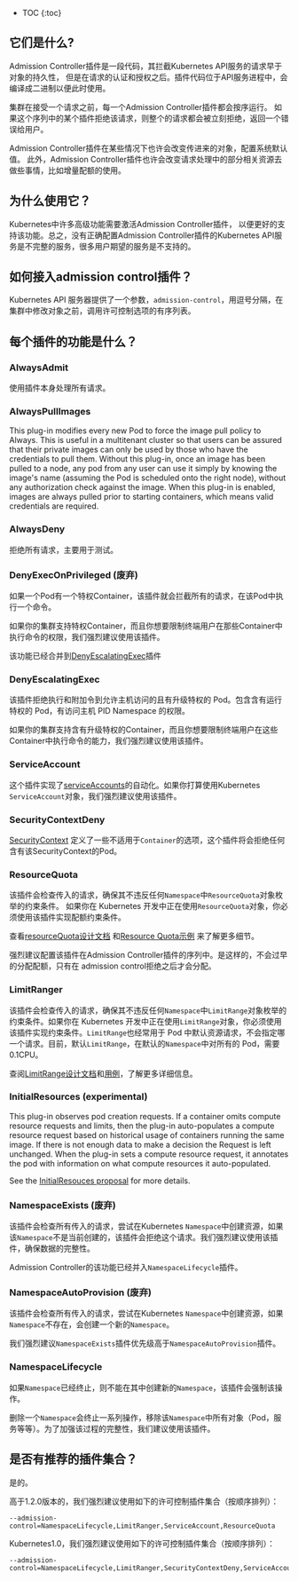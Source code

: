 ---
---

* TOC
{:toc}

## 它们是什么?

Admission Controller插件是一段代码，其拦截Kubernetes API服务的请求早于对象的持久性，
但是在请求的认证和授权之后。插件代码位于API服务进程中，会编译成二进制以便此时使用。

集群在接受一个请求之前，每一个Admission Controller插件都会按序运行。
如果这个序列中的某个插件拒绝该请求，则整个的请求都会被立刻拒绝，返回一个错误给用户。

Admission Controller插件在某些情况下也许会改变传进来的对象，配置系统默认值。
此外，Admission Controller插件也许会改变请求处理中的部分相关资源去做些事情，比如增量配额的使用。

## 为什么使用它？

Kubernetes中许多高级功能需要激活Admission Controller插件，
以便更好的支持该功能。总之，没有正确配置Admission Controller插件的Kubernetes API服务是不完整的服务，很多用户期望的服务是不支持的。

## 如何接入admission control插件？

Kubernetes API 服务器提供了一个参数，`admission-control`，用逗号分隔，在集群中修改对象之前，调用许可控制选项的有序列表。

## 每个插件的功能是什么？

### AlwaysAdmit

使用插件本身处理所有请求。

### AlwaysPullImages

This plug-in modifies every new Pod to force the image pull policy to Always. This is useful in a
multitenant cluster so that users can be assured that their private images can only be used by those
who have the credentials to pull them. Without this plug-in, once an image has been pulled to a
node, any pod from any user can use it simply by knowing the image's name (assuming the Pod is
scheduled onto the right node), without any authorization check against the image. When this plug-in
is enabled, images are always pulled prior to starting containers, which means valid credentials are
required.

### AlwaysDeny

拒绝所有请求，主要用于测试。

### DenyExecOnPrivileged (废弃)

如果一个Pod有一个特权Container，该插件就会拦截所有的请求，在该Pod中执行一个命令。

如果你的集群支持特权Container，而且你想要限制终端用户在那些Container中执行命令的权限，我们强烈建议使用该插件。

该功能已经合并到[DenyEscalatingExec](#denyescalatingexec)插件

### DenyEscalatingExec

该插件拒绝执行和附加令到允许主机访问的且有升级特权的 Pod。包含含有运行特权的 Pod，有访问主机 PID Namespace 的权限。

如果你的集群支持含有升级特权的Container，而且你想要限制终端用户在这些Container中执行命令的能力，我们强烈建议使用该插件。

### ServiceAccount

这个插件实现了[serviceAccounts](/docs/user-guide/service-accounts)的自动化。如果你打算使用Kubernetes `ServiceAccount`对象，我们强烈建议使用该插件。

### SecurityContextDeny

[SecurityContext](/docs/user-guide/security-context) 定义了一些不适用于`Container`的选项，这个插件将会拒绝任何含有该SecurityContext的Pod。

### ResourceQuota

该插件会检查传入的请求，确保其不违反任何`Namespace`中`ResourceQuota`对象枚举的约束条件。
如果你在 Kubernetes 开发中正在使用`ResourceQuota`对象，你必须使用该插件实现配额约束条件。

查看[resourceQuota设计文档](https://github.com/kubernetes/kubernetes/blob/{{page.githubbranch}}/docs/design/admission_control_resource_quota.md) 和[Resource Quota示例](/docs/admin/resourcequota/) 来了解更多细节。

强烈建议配置该插件在Admission Controller插件的序列中。是这样的，不会过早的分配配额，只有在 admission control拒绝之后才会分配。

### LimitRanger

该插件会检查传入的请求，确保其不违反任何`Namespace`中`LimitRange`对象枚举的约束条件。如果你在 Kubernetes 开发中正在使用`LimitRange`对象，你必须使用该插件实现约束条件。`LimitRange`也经常用于 Pod 中默认资源请求，不会指定哪一个请求。目前，默认`LimitRange`，在默认的`Namespace`中对所有的 Pod，需要 0.1CPU。

查阅[LimitRange设计文档](https://github.com/kubernetes/kubernetes/blob/{{page.githubbranch}}/docs/design/admission_control_limit_range.md)和[用例](/docs/admin/limitrange/)，了解更多详细信息。

### InitialResources (experimental)

This plug-in observes pod creation requests. If a container omits compute resource requests and limits,
then the plug-in auto-populates a compute resource request based on historical usage of containers running the same image.
If there is not enough data to make a decision the Request is left unchanged.
When the plug-in sets a compute resource request, it annotates the pod with information on what compute resources it auto-populated.

See the [InitialResouces proposal](https://github.com/kubernetes/kubernetes/blob/{{page.githubbranch}}/docs/proposals/initial-resources.md) for more details.

### NamespaceExists (废弃)

该插件会检查所有传入的请求，尝试在Kubernetes `Namespace`中创建资源，如果该`Namespace`不是当前创建的，该插件会拒绝这个请求。我们强烈建议使用该插件，确保数据的完整性。

Admission Controller的该功能已经并入`NamespaceLifecycle`插件。

### NamespaceAutoProvision (废弃)

该插件会检查所有传入的请求，尝试在Kubernetes `Namespace`中创建资源，如果`Namespace`不存在，会创建一个新的`Namespace`。

我们强烈建议`NamespaceExists`插件优先级高于`NamespaceAutoProvision`插件。

### NamespaceLifecycle

如果`Namespace`已经终止，则不能在其中创建新的`Namespace`，该插件会强制该操作。

删除一个`Namespace`会终止一系列操作，移除该`Namespace`中所有对象（Pod，服务等等）。为了加强该过程的完整性，我们建议使用该插件。

## 是否有推荐的插件集合？

是的。

高于1.2.0版本的，我们强烈建议使用如下的许可控制插件集合（按顺序排列）：

```shell
--admission-control=NamespaceLifecycle,LimitRanger,ServiceAccount,ResourceQuota
```

Kubernetes1.0，我们强烈建议使用如下的许可控制插件集合（按顺序排列）：

```shell
--admission-control=NamespaceLifecycle,LimitRanger,SecurityContextDeny,ServiceAccount,PersistentVolumeLabel,ResourceQuota
```
